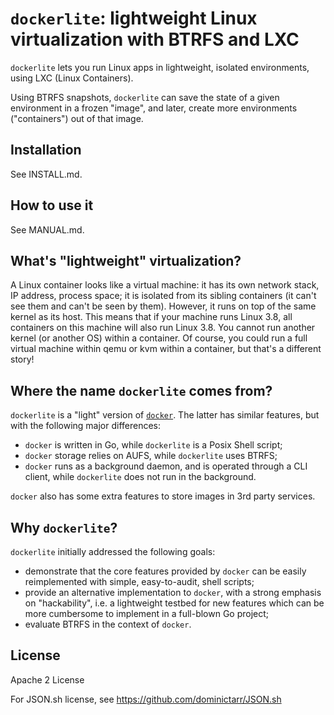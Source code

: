 # `dockerlite`: lightweight Linux virtualization with BTRFS and LXC

`dockerlite` lets you run Linux apps in lightweight, isolated environments,
using LXC (Linux Containers).

Using BTRFS snapshots, `dockerlite` can save the state of a given environment
in a frozen "image", and later, create more environments ("containers") out
of that image.


## Installation

See INSTALL.md.


## How to use it

See MANUAL.md.


## What's "lightweight" virtualization?

A Linux container looks like a virtual machine: it has its own network stack,
IP address, process space; it is isolated from its sibling containers (it can't
see them and can't be seen by them). However, it runs on top of the same
kernel as its host. This means that if your machine runs Linux 3.8, all
containers on this machine will also run Linux 3.8. You cannot run another
kernel (or another OS) within a container. Of course, you could run a full
virtual machine within qemu or kvm within a container, but that's a different
story!


## Where the name `dockerlite` comes from?

`dockerlite` is a "light" version of [`docker`](/dotcloud/docker).
The latter has similar features, but with the following major differences:
- `docker` is written in Go, while `dockerlite` is a Posix Shell script;
- `docker` storage relies on AUFS, while `dockerlite` uses BTRFS;
- `docker` runs as a background daemon, and is operated through a CLI
  client, while `dockerlite` does not run in the background.

`docker` also has some extra features to store images in 3rd party services.


## Why `dockerlite`?

`dockerlite` initially addressed the following goals:
- demonstrate that the core features provided by `docker` can be easily
  reimplemented with simple, easy-to-audit, shell scripts;
- provide an alternative implementation to `docker`, with a strong emphasis
  on "hackability", i.e. a lightweight testbed for new features which can
  be more cumbersome to implement in a full-blown Go project;
- evaluate BTRFS in the context of `docker`.


## License

Apache 2 License

For JSON.sh license, see https://github.com/dominictarr/JSON.sh
